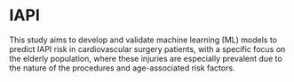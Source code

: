# IAPI
This study aims to develop and validate machine learning (ML) models to predict IAPI risk in cardiovascular surgery patients, with a specific focus on the elderly population, where these injuries are especially prevalent due to the nature of the procedures and age-associated risk factors.
